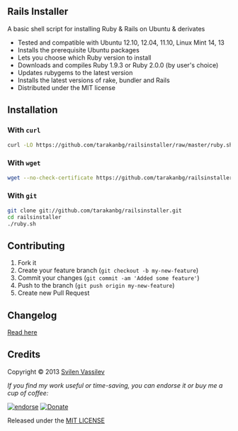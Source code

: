 ## Rails Installer

A basic shell script for installing Ruby & Rails on Ubuntu & derivates

* Tested and compatible with Ubuntu 12.10, 12.04, 11.10, Linux Mint 14, 13
* Installs the prerequisite Ubuntu packages
* Lets you choose which Ruby version to install
* Downloads and compiles Ruby 1.9.3 or Ruby 2.0.0 (by user's choice)
* Updates rubygems to the latest version
* Installs the latest versions of rake, bundler and Rails
* Distributed under the MIT license

## Installation

### With `curl`
```sh
curl -LO https://github.com/tarakanbg/railsinstaller/raw/master/ruby.sh && bash ruby.sh
```

### With `wget`
```sh
wget --no-check-certificate https://github.com/tarakanbg/railsinstaller/raw/master/ruby.sh && bash ruby.sh
```

### With `git`

```sh
git clone git://github.com/tarakanbg/railsinstaller.git
cd railsinstaller
./ruby.sh
```

## Contributing

1. Fork it
2. Create your feature branch (`git checkout -b my-new-feature`)
3. Commit your changes (`git commit -am 'Added some feature'`)
4. Push to the branch (`git push origin my-new-feature`)
5. Create new Pull Request

## Changelog

[Read here](https://github.com/tarakanbg/railsinstaller/blob/master/CHANGELOG.md)

## Credits

Copyright © 2013 [Svilen Vassilev](http://svilen.rubystudio.net)

*If you find my work useful or time-saving, you can endorse it or buy me a cup of coffee:*

[![endorse](http://api.coderwall.com/svilenv/endorsecount.png)](http://coderwall.com/svilenv)
[![Donate](https://www.paypalobjects.com/en_US/i/btn/btn_donate_SM.gif)](https://www.paypal.com/cgi-bin/webscr?cmd=_s-xclick&hosted_button_id=5FR7AQA4PLD8A)

Released under the [MIT LICENSE](https://github.com/tarakanbg/railsinstaller/blob/master/LICENSE)
